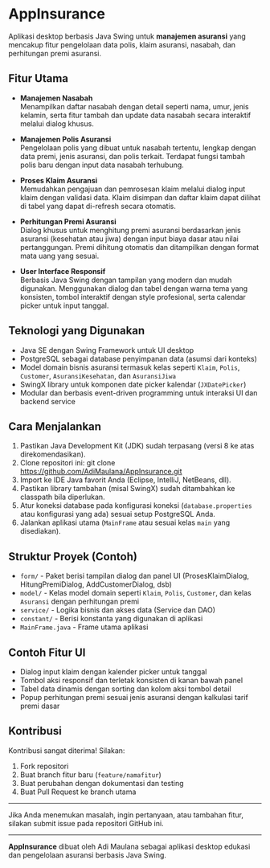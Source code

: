 # AppInsurance

Aplikasi desktop berbasis Java Swing untuk **manajemen asuransi** yang mencakup fitur pengelolaan data polis, klaim asuransi, nasabah, dan perhitungan premi asuransi.

## Fitur Utama

- **Manajemen Nasabah**  
  Menampilkan daftar nasabah dengan detail seperti nama, umur, jenis kelamin, serta fitur tambah dan update data nasabah secara interaktif melalui dialog khusus.

- **Manajemen Polis Asuransi**  
  Pengelolaan polis yang dibuat untuk nasabah tertentu, lengkap dengan data premi, jenis asuransi, dan polis terkait. Terdapat fungsi tambah polis baru dengan input data nasabah terhubung.

- **Proses Klaim Asuransi**  
  Memudahkan pengajuan dan pemrosesan klaim melalui dialog input klaim dengan validasi data. Klaim disimpan dan daftar klaim dapat dilihat di tabel yang dapat di-refresh secara otomatis.

- **Perhitungan Premi Asuransi**  
  Dialog khusus untuk menghitung premi asuransi berdasarkan jenis asuransi (kesehatan atau jiwa) dengan input biaya dasar atau nilai pertanggungan. Premi dihitung otomatis dan ditampilkan dengan format mata uang yang sesuai.

- **User Interface Responsif**  
  Berbasis Java Swing dengan tampilan yang modern dan mudah digunakan. Menggunakan dialog dan tabel dengan warna tema yang konsisten, tombol interaktif dengan style profesional, serta calendar picker untuk input tanggal.

## Teknologi yang Digunakan

- Java SE dengan Swing Framework untuk UI desktop
- PostgreSQL sebagai database penyimpanan data (asumsi dari konteks)
- Model domain bisnis asuransi termasuk kelas seperti `Klaim`, `Polis`, `Customer`, `AsuransiKesehatan`, dan `AsuransiJiwa`
- SwingX library untuk komponen date picker kalendar (`JXDatePicker`)
- Modular dan berbasis event-driven programming untuk interaksi UI dan backend service

## Cara Menjalankan

1. Pastikan Java Development Kit (JDK) sudah terpasang (versi 8 ke atas direkomendasikan).  
2. Clone repositori ini:
   git clone https://github.com/AdiMaulana/AppInsurance.git
3. Import ke IDE Java favorit Anda (Eclipse, IntelliJ, NetBeans, dll).  
4. Pastikan library tambahan (misal SwingX) sudah ditambahkan ke classpath bila diperlukan.  
5. Atur koneksi database pada konfigurasi koneksi (`database.properties` atau konfigurasi yang ada) sesuai setup PostgreSQL Anda.  
6. Jalankan aplikasi utama (`MainFrame` atau sesuai kelas `main` yang disediakan).

## Struktur Proyek (Contoh)

- `form/` - Paket berisi tampilan dialog dan panel UI (ProsesKlaimDialog, HitungPremiDialog, AddCustomerDialog, dsb)  
- `model/` - Kelas model domain seperti `Klaim`, `Polis`, `Customer`, dan kelas `Asuransi` dengan perhitungan premi  
- `service/` - Logika bisnis dan akses data (Service dan DAO)  
- `constant/` - Berisi konstanta yang digunakan di aplikasi  
- `MainFrame.java` - Frame utama aplikasi

## Contoh Fitur UI

- Dialog input klaim dengan kalender picker untuk tanggal  
- Tombol aksi responsif dan terletak konsisten di kanan bawah panel  
- Tabel data dinamis dengan sorting dan kolom aksi tombol detail  
- Popup perhitungan premi sesuai jenis asuransi dengan kalkulasi tarif premi dasar

## Kontribusi

Kontribusi sangat diterima! Silakan:

1. Fork repositori  
2. Buat branch fitur baru (`feature/namafitur`)  
3. Buat perubahan dengan dokumentasi dan testing  
4. Buat Pull Request ke branch utama

---

Jika Anda menemukan masalah, ingin pertanyaan, atau tambahan fitur, silakan submit issue pada repositori GitHub ini.

---

**AppInsurance** dibuat oleh Adi Maulana sebagai aplikasi desktop edukasi dan pengelolaan asuransi berbasis Java Swing.

